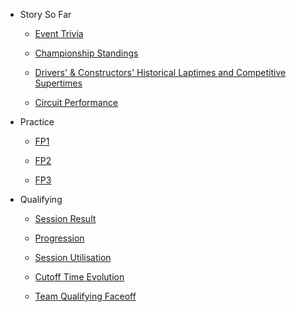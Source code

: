 * Story So Far

	* [Event Trivia](preview/story_so_far_trivia.md)

	* [Championship Standings](preview/story_so_far_standings.md)

	* [Drivers' & Constructors'  Historical Laptimes and Competitive Supertimes](preview/story_so_far_laptimes.md)

	* [Circuit Performance](preview/story_so_far_circuit_performance.md)

* Practice

	* [FP1](practice/practice_report_p1.md)

	* [FP2](practice/practice_report_p2.md)

	* [FP3](practice/practice_report_p3.md)

*  Qualifying

	* [Session Result](quali/quali_session_result.md)

	* [Progression](quali/quali_progression.md)

	* [Session Utilisation](quali/quali_utilisation.md)

	* [Cutoff Time Evolution](quali/quali_cutoff_evolution.md)

	* [Team Qualifying Faceoff](quali/quali_faceoff.md)
